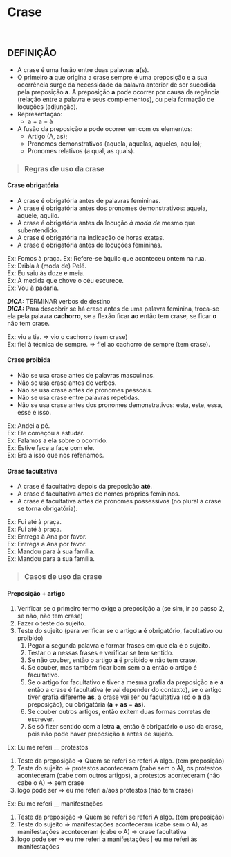 # Crase

<br>

## DEFINIÇÃO
* A crase é uma fusão entre duas palavras **a**(s).
* O primeiro **a** que origina a crase sempre é uma preposição e a sua ocorrência surge da necessidade da palavra anterior de ser sucedida pela preposição **a**. A preposição **a** pode ocorrer por causa da regência (relação entre a palavra e seus complementos), ou pela formação de locuções (adjunção).
* Representação:
  - a + a = à
* A fusão da preposição **a** pode ocorrer em com os elementos:
  - Artigo (A, as);
  - Pronomes demonstrativos (aquela, aquelas, aqueles, aquilo);
  - Pronomes relativos (a qual, as quais).

> ### Regras de uso da crase

#### Crase obrigatória
* A crase é obrigatória antes de palavras femininas.
* A crase é obrigatória antes dos pronomes demonstrativos: aquela, aquele, aquilo.  
* A crase é obrigatória antes da locução *à moda de* mesmo que subentendido.
* A crase é obrigatória na indicação de horas exatas.
* A crase é obrigatória antes de locuções femininas.

Ex: Fomos à praça.
Ex: Refere-se àquilo que aconteceu ontem na rua.  
Ex: Dribla à (moda de) Pelé.  
Ex: Eu saiu às doze e meia.  
Ex: À medida que chove o céu escurece.  
Ex: Vou à padaria.

***DICA:*** TERMINAR verbos de destino  
***DICA:*** Para descobrir se há crase antes de uma palavra feminina, troca-se ela pela palavra **cachorro**, se a flexão ficar **ao** então tem crase, se ficar **o** não tem crase.  

Ex: viu a tia. => vio o cachorro (sem crase)  
Ex: fiel à técnica de sempre. => fiel ao cachorro de sempre (tem crase).  

#### Crase proibida
* Não se usa crase antes de palavras masculinas.
* Não se usa crase antes de verbos.
* Não se usa crase antes de pronomes pessoais.
* Não se usa crase entre palavras repetidas.
* Não se usa crase antes dos pronomes demonstrativos: esta, este, essa, esse e isso.

Ex: Andei a pé.  
Ex: Ele começou a estudar.  
Ex: Falamos a ela sobre o ocorrido.  
Ex: Estive face a face com ele.  
Ex: Era a isso que nos referíamos.

#### Crase facultativa
* A crase é facultativa depois da preposição **até**.
* A crase é facultativa antes de nomes próprios femininos.
* A crase é facultativa antes de pronomes possessivos (no plural a crase se torna obrigatória).

Ex: Fui até à praça.  
Ex: Fui até à praça.  
Ex: Entrega à Ana por favor.  
Ex: Entrega a Ana por favor.    
Ex: Mandou para à sua família.  
Ex: Mandou para a sua família.  

> ### Casos de uso da crase

#### Preposição + artigo
1. Verificar se o primeiro termo exige a preposição a (se sim, ir ao passo 2, se não, não tem crase)
2. Fazer o teste do sujeito.
3. Teste do sujeito (para verificar se o artigo **a** é obrigatório, facultativo ou proibido)
   1. Pegar a segunda palavra e formar frases em que ela é o sujeito.
   2. Testar o **a** nessas frases e verificar se tem sentido.
   3. Se não couber, então o artigo **a** é proibido e não tem crase.
   4. Se couber, mas também ficar bom sem o **a** então o artigo é facultativo. 
   5. Se o artigo for facultativo e tiver a mesma grafia da preposição **a** e **a** então a crase é facultativa (e vai depender do contexto), se o artigo tiver grafia diferente **as**, a crase vai ser ou facultativa (só o **a** da preposição), ou obrigatória (**a** + **as** = **às**).
   6. Se couber outros artigos, então exitem duas formas corretas de escrever.
   7. Se só fizer sentido com a letra **a**, então é obrigatório o uso da crase, pois não pode haver preposição **a** antes de sujeito.

Ex: Eu me referi __ protestos
1. Teste da preposição => Quem se referi se referi A algo. (tem preposição)
2. Teste do sujeito => protestos aconteceram (cabe sem o A), os protestos aconteceram (cabe com outros artigos), a protestos aconteceram (não cabe o A) => sem crase
3. logo pode ser => eu me referi a/aos protestos (não tem crase)

Ex: Eu me referi __ manifestações
1. Teste da preposição => Quem se referi se referi A algo. (tem preposição)
2. Teste do sujeito => manifestações aconteceram (cabe sem o A), as manifestações aconteceram (cabe o A) => crase facultativa
3. logo pode ser => eu me referi a manifestações | eu me referi às manifestações